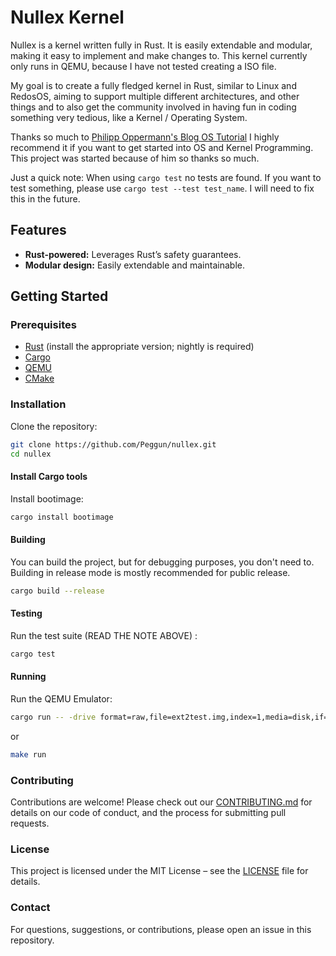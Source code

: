 # Nullex Kernel

Nullex is a kernel written fully in Rust. It is easily extendable and modular, making it easy to implement and make changes to. 
This kernel currently only runs in QEMU, because I have not tested creating a ISO file.

My goal is to create a fully fledged kernel in Rust, similar to Linux and RedosOS, aiming to support multiple different architectures, and other things
and to also get the community involved in having fun in coding something very tedious, like a Kernel / Operating System.

Thanks so much to [Philipp Oppermann's Blog OS Tutorial](https://os.phil-opp.com/) I highly recommend it if you want to get started into OS and Kernel Programming.
This project was started because of him so thanks so much.

Just a quick note: When using `cargo test` no tests are found. If you want to test something, please use `cargo test --test test_name`. I will need to fix this in the future.

## Features

- **Rust-powered:** Leverages Rust’s safety guarantees.
- **Modular design:** Easily extendable and maintainable.

## Getting Started

### Prerequisites

- [Rust](https://www.rust-lang.org/tools/install) (install the appropriate version; nightly is required)
- [Cargo](https://doc.rust-lang.org/cargo/)
- [QEMU](https://www.qemu.org/download/)
- [CMake](https://cmake.org/download)

### Installation

Clone the repository:

```bash
git clone https://github.com/Peggun/nullex.git
cd nullex
```

#### Install Cargo tools
Install bootimage:
```bash
cargo install bootimage
```

#### Building
You can build the project, but for debugging purposes, you don't need to. 
Building in release mode is mostly recommended for public release.
```bash
cargo build --release
```

#### Testing
Run the test suite (READ THE NOTE ABOVE) :
```bash
cargo test
```

#### Running
Run the QEMU Emulator:
```bash
cargo run -- -drive format=raw,file=ext2test.img,index=1,media=disk,if=ide -serial mon:stdio
```
or
```bash
make run
```

### Contributing
Contributions are welcome! Please check out our [CONTRIBUTING.md](https://github.com/Peggun/nullex/blob/master/CONTRIBUTING.md) for details on our code of conduct, and the process for submitting pull requests.

### License
This project is licensed under the MIT License – see the [LICENSE](https://github.com/Peggun/nullex/blob/master/LICENSE) file for details.

### Contact
For questions, suggestions, or contributions, please open an issue in this repository.
